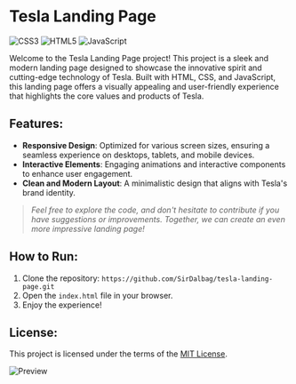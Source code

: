 # Tesla Landing Page

![CSS3](https://img.shields.io/badge/css3-%231572B6.svg?style=for-the-badge&logo=css3&logoColor=white)
![HTML5](https://img.shields.io/badge/html5-%23E34F26.svg?style=for-the-badge&logo=html5&logoColor=white)
![JavaScript](https://img.shields.io/badge/javascript-%23323330.svg?style=for-the-badge&logo=javascript&logoColor=%23F7DF1E)

Welcome to the Tesla Landing Page project! This project is a sleek and modern landing page designed to showcase the innovative spirit and cutting-edge technology of Tesla. Built with HTML, CSS, and JavaScript, this landing page offers a visually appealing and user-friendly experience that highlights the core values and products of Tesla.

## Features:

- **Responsive Design**: Optimized for various screen sizes, ensuring a seamless experience on desktops, tablets, and mobile devices.
- **Interactive Elements**: Engaging animations and interactive components to enhance user engagement.
- **Clean and Modern Layout**: A minimalistic design that aligns with Tesla's brand identity.

> *Feel free to explore the code, and don't hesitate to contribute if you have suggestions or improvements. Together, we can create an even more impressive landing page!*

## How to Run:

1. Clone the repository: `https://github.com/SirDalbag/tesla-landing-page.git`
2. Open the `index.html` file in your browser.
3. Enjoy the experience!

## License:
This project is licensed under the terms of the [MIT License](https://github.com/SirDalbag/tesla-landing-page/blob/main/LICENSE).

![Preview](https://github.com/SirDalbag/tesla-landing-page/blob/main/public/assets/images/preview)